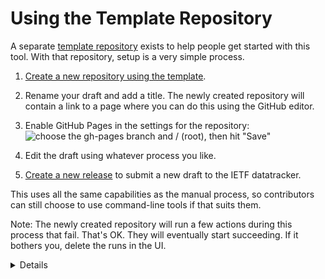 # Using the Template Repository

A separate [template
repository](https://github.com/martinthomson/internet-draft-template) exists to
help people get started with this tool.  With that repository, setup is a very
simple process.

1. [Create a new repository using the
   template](https://github.com/martinthomson/internet-draft-template/generate).

2. Rename your draft and add a title.  The newly created repository will contain
   a link to a page where you can do this using the GitHub editor.

3. Enable GitHub Pages in the settings for the repository:<br>![choose the gh-pages
   branch and / (root), then hit "Save"](enable-gh-pages.png)

4. Edit the draft using whatever process you like.

5. [Create a new
   release](https://github.com/martinthomson/i-d-template/blob/main/doc/SUBMITTING.md#github-release)
   to submit a new draft to the IETF datatracker.

This uses all the same capabilities as the manual process, so contributors can
still choose to use command-line tools if that suits them.

Note: The newly created repository will run a few actions during this process
that fail.  That's OK.  They will eventually start succeeding.  If it bothers
you, delete the runs in the UI.

<details>

It is not possible to update workflows (the files GitHub Actions use) from an
action unless you use custom personal access tokens.  Rather than complicate the
setup process by requiring a token, this template includes all the necessary
workflow files from the beginning, plus a special setup workflow.  Before the
repository is properly setup, the other workflows will fail immediately (and
safely).  The setup workflow removes itself once it is successful.

</details>
